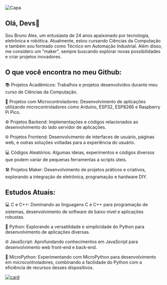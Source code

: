 ![Capa](https://github.com/alexxsouzaa/alexxsouzaa/assets/132787362/a32fb69f-151f-4205-8a2e-898c1de05756)

## Olá, Devs👋
Sou Bruno Alex, um entusiasta de 24 anos apaixonado por tecnologia, eletrônica e robótica. Atualmente, estou cursando Ciências da Computação e também sou formado como Técnico em Automação Industrial. Além disso, me considero um "maker", sempre buscando explorar novas possibilidades e criar projetos inovadores.


## O que você encontra no meu Github:
📚 Projetos Acadêmicos: Trabalhos e projetos desenvolvidos durante meu curso de Ciências da Computação.

🤖 Projetos com Microcontroladores: Desenvolvimento de aplicações utilizando microcontroladores como Arduino, ESP32, ESP8266 e Raspberry Pi Pico.

⚙️ Projetos Backend: Implementações e códigos relacionados ao desenvolvimento do lado servidor de aplicações.

🌐 Projetos Frontend: Desenvolvimento de interfaces de usuário, páginas web, e outras soluções voltadas para a experiência do usuário.

💻 Códigos Aleatórios: Algumas ideias, experimentos e códigos diversos que podem variar de pequenas ferramentas a scripts úteis.

🛠️ Projetos Maker: Desenvolvimento de projetos práticos e criativos, explorando a integração de eletrônica, programação e hardware DIY.


## Estudos Atuais:
💻 C e C++: Dominando as linguagens C e C++ para programação de sistemas, desenvolvimento de software de baixo nível e aplicações robustas.

🐍 Python: Explorando a versatilidade e simplicidade do Python para desenvolvimento de aplicações diversas.

🌐 JavaScript: Aprofundando conhecimentos em JavaScript para desenvolvimento web front-end e back-end.

🐍 MicroPython: Experimentando com MicroPython para desenvolvimento em microcontroladores, combinando a facilidade do Python com a eficiência de recursos desses dispositivos.


[![card](https://github-readme-stats.vercel.app/api?username=alexxsouzaa&theme=dark)](https://github.com/anuraghazra/github-readme-stats)


<!---
alexxsouzaa/alexxsouzaa is a ✨ special ✨ repository because its `README.md` (this file) appears on your GitHub profile.
You can click the Preview link to take a look at your changes.
--->

